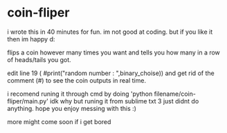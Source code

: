 # coin-fliper


i wrote this in 40 minutes for fun.
im not good at coding.
but if you like it then im happy d:

flips a coin however many times you
want and tells you how many in a row 
of heads/tails you got.

edit line 19 
(	#print("random number : ",binary_choise)) 
and get rid of the comment (#) to see the 
coin outputs in real time.


i recomend runing it through cmd by doing
'python filename/coin-fliper/main.py'
idk why but runing it from sublime txt 3
just didnt do anything. hope you 
enjoy messing with this :)


more might come soon if i get bored
